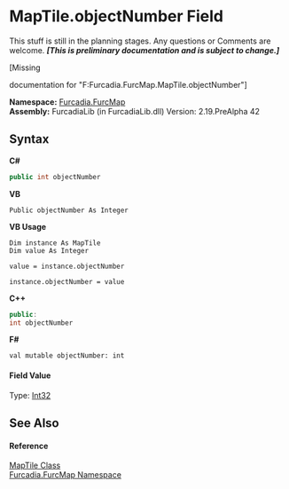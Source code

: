 # MapTile.objectNumber Field
This stuff is still in the planning stages. Any questions or Comments are welcome. _**\[This is preliminary documentation and is subject to change.\]**_

\[Missing <summary> documentation for "F:Furcadia.FurcMap.MapTile.objectNumber"\]

**Namespace:**&nbsp;<a href="N_Furcadia_FurcMap">Furcadia.FurcMap</a><br />**Assembly:**&nbsp;FurcadiaLib (in FurcadiaLib.dll) Version: 2.19.PreAlpha 42

## Syntax

**C#**<br />
``` C#
public int objectNumber
```

**VB**<br />
``` VB
Public objectNumber As Integer
```

**VB Usage**<br />
``` VB Usage
Dim instance As MapTile
Dim value As Integer

value = instance.objectNumber

instance.objectNumber = value
```

**C++**<br />
``` C++
public:
int objectNumber
```

**F#**<br />
``` F#
val mutable objectNumber: int
```


#### Field Value
Type: <a href="http://msdn2.microsoft.com/en-us/library/td2s409d" target="_blank">Int32</a>

## See Also


#### Reference
<a href="T_Furcadia_FurcMap_MapTile">MapTile Class</a><br /><a href="N_Furcadia_FurcMap">Furcadia.FurcMap Namespace</a><br />